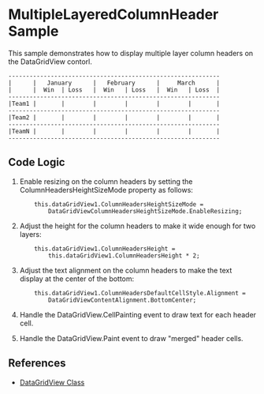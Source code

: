 # MultipleLayeredColumnHeader Sample

This sample demonstrates how to display multiple layer column headers on the 
DataGridView contorl.

```
------------------------------------------------------------
|      |   January      |   February      |     March      |
|      |  Win  | Loss   |  Win   | Loss   |  Win   | Loss  |
------------------------------------------------------------
|Team1 |       |        |        |        |        |       |
------------------------------------------------------------
|Team2 |       |        |        |        |        |       |
------------------------------------------------------------
|TeamN |       |        |        |        |        |       |
------------------------------------------------------------
```

## Code Logic

1. Enable resizing on the column headers by setting the ColumnHeadersHeightSizeMode property as follows:

    ```CSharp
        this.dataGridView1.ColumnHeadersHeightSizeMode =
            DataGridViewColumnHeadersHeightSizeMode.EnableResizing;
    ```

1. Adjust the height for the column headers to make it wide enough for two layers:

    ```CSharp
        this.dataGridView1.ColumnHeadersHeight =
            this.dataGridView1.ColumnHeadersHeight * 2;
    ```

3. Adjust the text alignment on the column headers to make the text display at the center of the bottom:

    ```CSharp    
        this.dataGridView1.ColumnHeadersDefaultCellStyle.Alignment =
            DataGridViewContentAlignment.BottomCenter;
    ```

4. Handle the DataGridView.CellPainting event to draw text for each header cell.

5. Handle the DataGridView.Paint event to draw "merged" header cells.

## References

- [DataGridView Class](https://docs.microsoft.com/dotnet/api/system.windows.forms.datagridview)
